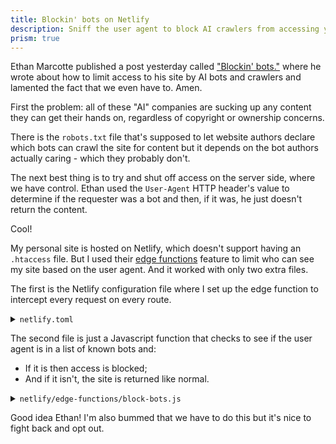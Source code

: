 ```yaml
---
title: Blockin' bots on Netlify
description: Sniff the user agent to block AI crawlers from accessing your site
prism: true
---
```


Ethan Marcotte published a post yesterday called ["Blockin' bots."](https://ethanmarcotte.com/wrote/blockin-bots/) where he wrote about how to limit access to his site by AI bots and crawlers and lamented the fact that we even have to. Amen.

First the problem: all of these "AI" companies are sucking up any content they can get their hands on, regardless of copyright or ownership concerns.

There is the `robots.txt` file that's supposed to let website authors declare which bots can crawl the site for content but it depends on the bot authors actually caring - which they probably don't.

The next best thing is to try and shut off access on the server side, where we have control. Ethan used the `User-Agent` HTTP header's value to determine if the requester was a bot and then, if it was, he just doesn't return the content.

Cool!

My personal site is hosted on Netlify, which doesn't support having an `.htaccess` file. But I used their [edge functions](https://docs.netlify.com/edge-functions/overview/) feature to limit who can see my site based on the user agent. And it worked with only two extra files.

The first is the Netlify configuration file where I set up the edge function to intercept every request on every route.

<details>
<summary><code>netlify.toml</code></summary>

```toml
[[edge_functions]]
function = "block-bots"
path = "/*"
```

</details>

The second file is just a Javascript function that checks to see if the user agent is in a list of known bots and:

* If it is then access is blocked;
* And if it isn't, the site is returned like normal.

<details>
<summary><code>netlify/edge-functions/block-bots.js</code></summary>

```js
// inspired (and taken) from ethan marcotte's blog post
// https://ethanmarcotte.com/wrote/blockin-bots/
const botUas = ['AdsBot-Google',
  'Amazonbot',
  'anthropic-ai',
  'Applebot',
  'AwarioRssBot',
  'AwarioSmartBot',
  'Bytespider',
  'CCBot',
  'ChatGPT',
  'ChatGPT-User',
  'Claude-Web',
  'ClaudeBot',
  'cohere-ai',
  'DataForSeoBot',
  'Diffbot',
  'FacebookBot',
  'FacebookBot',
  'Google-Extended',
  'GPTBot',
  'ImagesiftBot',
  'magpie-crawler',
  'omgili',
  'Omgilibot',
  'peer39_crawler',
  'PerplexityBot',
  'YouBot'
]

export default async (request, context) => {
  const ua = request.headers.get('user-agent');

  let isBot = false

  botUas.forEach(u => {
    if (ua.toLowerCase().includes(u.toLowerCase())) {
      isBot = true
    }
  })

  const response = isBot ? new Response(null, { status: 401 }) : await context.next();
  return response
};
```

</details>

Good idea Ethan! I'm also bummed that we have to do this but it's nice to fight back and opt out.